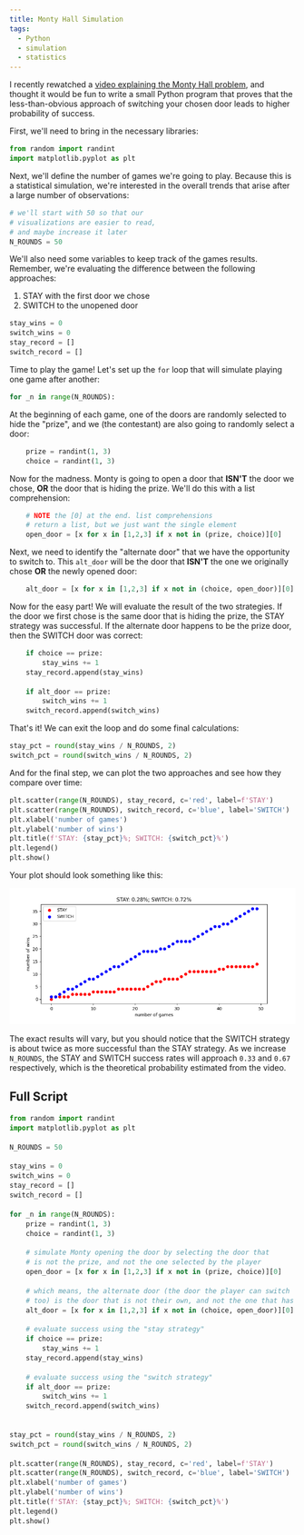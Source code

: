 ```yaml
---
title: Monty Hall Simulation
tags:
  - Python
  - simulation
  - statistics
---
```


I recently rewatched a [video explaining the Monty Hall problem](https://www.youtube.com/watch?v=4Lb-6rxZxx0), and thought it would be fun to write a small Python program that proves that the less-than-obvious approach of switching your chosen door leads to higher probability of success.

First, we'll need to bring in the necessary libraries:
```python
from random import randint
import matplotlib.pyplot as plt
```

Next, we'll define the number of games we're going to play. Because this is a statistical simulation, we're interested in the overall trends that arise after a large number of observations:
```python
# we'll start with 50 so that our
# visualizations are easier to read,
# and maybe increase it later 
N_ROUNDS = 50
```

We'll also need some variables to keep track of the games results. Remember, we're evaluating the difference between the following approaches:
1. STAY with the first door we chose
2. SWITCH to the unopened door 

```python
stay_wins = 0
switch_wins = 0
stay_record = []
switch_record = []
```

Time to play the game! Let's set up the `for` loop that will simulate playing one game after another:
```python
for _n in range(N_ROUNDS):
```

At the beginning of each game, one of the doors are randomly selected to hide the "prize", and we (the contestant) are also going to randomly select a door:
```python
    prize = randint(1, 3)
    choice = randint(1, 3)
```

Now for the madness. Monty is going to open a door that **ISN'T** the door we chose, **OR** the door that is hiding the prize. We'll do this with a list comprehension:
```python
    # NOTE the [0] at the end. list comprehensions
    # return a list, but we just want the single element
    open_door = [x for x in [1,2,3] if x not in (prize, choice)][0]
```

Next, we need to identify the "alternate door" that we have the opportunity to switch to. This `alt_door` will be the door that **ISN'T** the one we originally chose **OR** the newly opened door:
```python
    alt_door = [x for x in [1,2,3] if x not in (choice, open_door)][0]
```

Now for the easy part! We will evaluate the result of the two strategies. If the door we first chose is the same door that is hiding the prize, the STAY strategy was successful. If the alternate door happens to be the prize door, then the SWITCH door was correct:
```python
    if choice == prize:
        stay_wins += 1
    stay_record.append(stay_wins)

    if alt_door == prize:
        switch_wins += 1
    switch_record.append(switch_wins)
```

That's it! We can exit the loop and do some final calculations:
```python
stay_pct = round(stay_wins / N_ROUNDS, 2)
switch_pct = round(switch_wins / N_ROUNDS, 2)
```

And for the final step, we can plot the two approaches and see how they compare over time:
```python
plt.scatter(range(N_ROUNDS), stay_record, c='red', label=f'STAY')
plt.scatter(range(N_ROUNDS), switch_record, c='blue', label='SWITCH')
plt.xlabel('number of games')
plt.ylabel('number of wins')
plt.title(f'STAY: {stay_pct}%; SWITCH: {switch_pct}%')
plt.legend()
plt.show()
```

Your plot should look something like this:

![monty_hall_results.png](/assets/images/monty_hall_results.png)

The exact results will vary, but you should notice that the SWITCH strategy is about twice as more successful than the STAY strategy. As we increase `N_ROUNDS`, the STAY and SWITCH success rates will approach `0.33` and `0.67` respectively, which is the theoretical probability estimated from the video.


## Full Script
```python
from random import randint
import matplotlib.pyplot as plt

N_ROUNDS = 50

stay_wins = 0
switch_wins = 0
stay_record = []
switch_record = []

for _n in range(N_ROUNDS):
    prize = randint(1, 3)
    choice = randint(1, 3)

    # simulate Monty opening the door by selecting the door that 
    # is not the prize, and not the one selected by the player
    open_door = [x for x in [1,2,3] if x not in (prize, choice)][0]

    # which means, the alternate door (the door the player can switch
    # too) is the door that is not their own, and not the one that has been opened
    alt_door = [x for x in [1,2,3] if x not in (choice, open_door)][0]

    # evaluate success using the "stay strategy"
    if choice == prize:
        stay_wins += 1
    stay_record.append(stay_wins)

    # evaluate success using the "switch strategy"
    if alt_door == prize:
        switch_wins += 1
    switch_record.append(switch_wins)


stay_pct = round(stay_wins / N_ROUNDS, 2)
switch_pct = round(switch_wins / N_ROUNDS, 2)

plt.scatter(range(N_ROUNDS), stay_record, c='red', label=f'STAY')
plt.scatter(range(N_ROUNDS), switch_record, c='blue', label='SWITCH')
plt.xlabel('number of games')
plt.ylabel('number of wins')
plt.title(f'STAY: {stay_pct}%; SWITCH: {switch_pct}%')
plt.legend()
plt.show()
```